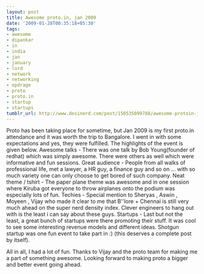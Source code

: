 ```yaml
---
layout: post
title: Awesome proto.in, jan 2009
date: '2009-01-28T00:35:18+05:30'
tags:
- awesome
- dipankar
- in
- india
- jan
- january
- lord
- network
- networking
- opdrage
- proto
- proto.in
- startup
- startups
tumblr_url: http://www.desinerd.com/post/150535099788/awesome-protoin-jan-2009
---
```

Proto has been taking place for sometime, but Jan 2009 is my first proto.in attendance and it was worth the trip to Bangalore. I went in with some expectations and yes, they were fulfilled. The highlights of the event is given below.
Awesome talks - There was one talk by Bob Young(founder of redhat) which was simply awesome. There were others as well which were informative and fun sessions.
	Great audience - People from all walks of professional life, met a lawyer, a HR guy, a finance guy and so on … with so much variety one can only choose to get bored of such company.
	Neat theme / tshirt - The paper plane theme was awesome and in one session where Kiruba got everyone to throw airplanes onto the podium was especially lots of fun.
	Techies - Special mention to Sheryas , Aswin , Moyeen , Vijay who made it clear to me that B''lore + Chennai is still very much ahead on the super nerd density index. Clever engineers to hang out with is the least i can say about these guys.
	Startups - Last but not the least, a great bunch of startups were there promoting their stuff. It was cool to see some interesting revenue models and different ideas. Shotgun startup was one fun event to take part in :) (this deserves a complete post by itself).

All in all, I had a lot of fun. Thanks to Vijay and the proto team for making me a part of something awesome. Looking forward to making proto a bigger and better event going ahead.

